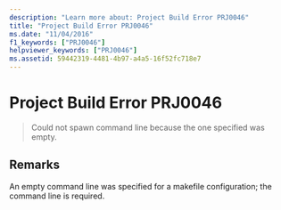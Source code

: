 ```yaml
---
description: "Learn more about: Project Build Error PRJ0046"
title: "Project Build Error PRJ0046"
ms.date: "11/04/2016"
f1_keywords: ["PRJ0046"]
helpviewer_keywords: ["PRJ0046"]
ms.assetid: 59442319-4481-4b97-a4a5-16f52fc718e7
---
```

# Project Build Error PRJ0046

> Could not spawn command line because the one specified was empty.

## Remarks

An empty command line was specified for a makefile configuration; the command line is required.
